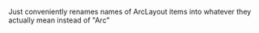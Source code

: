 ﻿Just conveniently renames names of ArcLayout items into whatever they actually mean instead of "Arc"